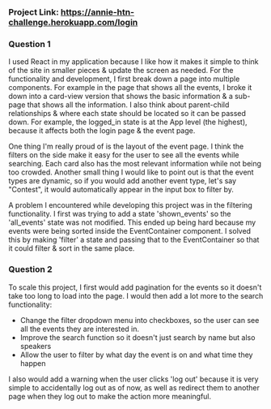 ### Project Link: https://annie-htn-challenge.herokuapp.com/login
### Question 1
I used React in my application because I like how it makes it simple to think of the site in smaller pieces & update the screen as needed. For the functionality and development, I first break down a page into multiple components. For example in the page that shows all the events, I broke it down into a card-view version that shows the basic information & a sub-page that shows all the information.  I also think about parent-child relationships & where each state should be located so it can be passed down. For example, the logged_in state is at the App level (the highest), because it affects both the login page & the event page. 

One thing I'm really proud of is the layout of the event page. I think the filters on the side make it easy for the user to see all the events while searching. Each card also has the most relevant information while not being too crowded. Another small thing I would like to point out is that the event types are dynamic, so if you would add another event type, let's say "Contest", it would automatically appear in the input box to filter by. 

A problem I encountered while developing this project was in the filtering functionality. I first was trying to add a state 'shown_events' so the 'all_events' state was not modified. This ended up being hard because my events were being sorted inside the EventContainer component. I solved this by making 'filter' a state and passing that to the EventContainer so that it could filter & sort in the same place.

### Question 2
To scale this project, I first would add pagination for the events so it doesn't take too long to load into the page. I would then add a lot more to the search functionality:

 - Change the filter dropdown menu into checkboxes, so the user can see all the events they are interested in. 
 - Improve the search function so it doesn't just search by name but also speakers
 - Allow the user to filter by what day the event is on and what time they happen

I also would add a warning when the user clicks 'log out' because it is very simple to accidentally log out as of now, as well as redirect them to another page when they log out to make the action more meaningful.
